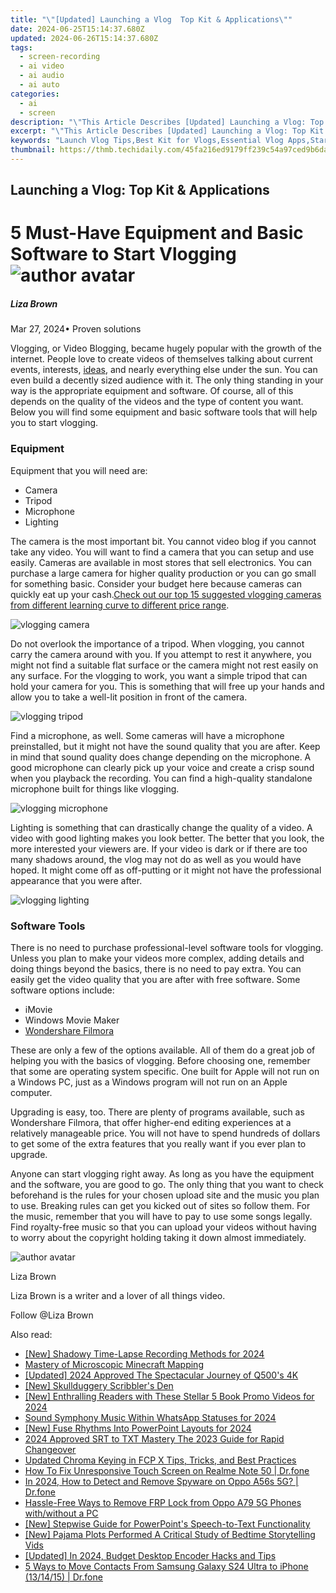 ```yaml
---
title: "\"[Updated] Launching a Vlog  Top Kit & Applications\""
date: 2024-06-25T15:14:37.680Z
updated: 2024-06-26T15:14:37.680Z
tags: 
  - screen-recording
  - ai video
  - ai audio
  - ai auto
categories: 
  - ai
  - screen
description: "\"This Article Describes [Updated] Launching a Vlog: Top Kit & Applications\""
excerpt: "\"This Article Describes [Updated] Launching a Vlog: Top Kit & Applications\""
keywords: "Launch Vlog Tips,Best Kit for Vlogs,Essential Vlog Apps,Starting Vlogging Guide,Ideal Vlogging Gear,Top Vlog Tools List,Vlogging App Essentials"
thumbnail: https://thmb.techidaily.com/45fa216ed9179ff239c54a97ced9b6daebc95dcdcc42950e7937059431f2b557.jpg
---
```


## Launching a Vlog: Top Kit & Applications

# 5 Must-Have Equipment and Basic Software to Start Vlogging ![author avatar](https://lh5.googleusercontent.com/-AIMmjowaFs4/AAAAAAAAAAI/AAAAAAAAABc/Y5UmwDaI7HU/s250-c-k/photo.jpg)

##### Liza Brown

 Mar 27, 2024• Proven solutions

Vlogging, or Video Blogging, became hugely popular with the growth of the internet. People love to create videos of themselves talking about current events, interests, [ideas](https://tools.techidaily.com/wondershare/filmora/download/), and nearly everything else under the sun. You can even build a decently sized audience with it. The only thing standing in your way is the appropriate equipment and software. Of course, all of this depends on the quality of the videos and the type of content you want. Below you will find some equipment and basic software tools that will help you to start vlogging.

### Equipment

Equipment that you will need are:

* Camera
* Tripod
* Microphone
* Lighting

The camera is the most important bit. You cannot video blog if you cannot take any video. You will want to find a camera that you can setup and use easily. Cameras are available in most stores that sell electronics. You can purchase a large camera for higher quality production or you can go small for something basic. Consider your budget here because cameras can quickly eat up your cash.[Check out our top 15 suggested vlogging cameras from different learning curve to different price range](https://tools.techidaily.com/wondershare/filmora/download/).

![vlogging camera](https://images.wondershare.com/filmora/article-images/vlogging-camera.jpg)

Do not overlook the importance of a tripod. When vlogging, you cannot carry the camera around with you. If you attempt to rest it anywhere, you might not find a suitable flat surface or the camera might not rest easily on any surface. For the vlogging to work, you want a simple tripod that can hold your camera for you. This is something that will free up your hands and allow you to take a well-lit position in front of the camera.

![vlogging tripod](https://images.wondershare.com/filmora/article-images/vlogging-tripod.jpg)

Find a microphone, as well. Some cameras will have a microphone preinstalled, but it might not have the sound quality that you are after. Keep in mind that sound quality does change depending on the microphone. A good microphone can clearly pick up your voice and create a crisp sound when you playback the recording. You can find a high-quality standalone microphone built for things like vlogging.

![vlogging microphone](https://images.wondershare.com/filmora/article-images/vlogging-microphone.jpg)

Lighting is something that can drastically change the quality of a video. A video with good lighting makes you look better. The better that you look, the more interested your viewers are. If your video is dark or if there are too many shadows around, the vlog may not do as well as you would have hoped. It might come off as off-putting or it might not have the professional appearance that you were after.

![vlogging lighting](https://images.wondershare.com/filmora/article-images/vlogging-lighting.jpg)

### Software Tools

There is no need to purchase professional-level software tools for vlogging. Unless you plan to make your videos more complex, adding details and doing things beyond the basics, there is no need to pay extra. You can easily get the video quality that you are after with free software. Some software options include:

* iMovie
* Windows Movie Maker
* [Wondershare Filmora](https://tools.techidaily.com/wondershare/filmora/download/)

These are only a few of the options available. All of them do a great job of helping you with the basics of vlogging. Before choosing one, remember that some are operating system specific. One built for Apple will not run on a Windows PC, just as a Windows program will not run on an Apple computer.

Upgrading is easy, too. There are plenty of programs available, such as Wondershare Filmora, that offer higher-end editing experiences at a relatively manageable price. You will not have to spend hundreds of dollars to get some of the extra features that you really want if you ever plan to upgrade.

Anyone can start vlogging right away. As long as you have the equipment and the software, you are good to go. The only thing that you want to check beforehand is the rules for your chosen upload site and the music you plan to use. Breaking rules can get you kicked out of sites so follow them. For the music, remember that you will have to pay to use some songs legally. Find royalty-free music so that you can upload your videos without having to worry about the copyright holding taking it down almost immediately.

![author avatar](https://lh5.googleusercontent.com/-AIMmjowaFs4/AAAAAAAAAAI/AAAAAAAAABc/Y5UmwDaI7HU/s250-c-k/photo.jpg)

Liza Brown

Liza Brown is a writer and a lover of all things video.

Follow @Liza Brown


<ins class="adsbygoogle"
     style="display:block"
     data-ad-format="autorelaxed"
     data-ad-client="ca-pub-7571918770474297"
     data-ad-slot="1223367746"></ins>



<ins class="adsbygoogle"
     style="display:block"
     data-ad-client="ca-pub-7571918770474297"
     data-ad-slot="8358498916"
     data-ad-format="auto"
     data-full-width-responsive="true"></ins>


<span class="atpl-alsoreadstyle">Also read:</span>
<div><ul>
<li><a href="https://fox-links.techidaily.com/new-shadowy-time-lapse-recording-methods-for-2024/"><u>[New] Shadowy Time-Lapse Recording Methods for 2024</u></a></li>
<li><a href="https://fox-links.techidaily.com/mastery-of-microscopic-minecraft-mapping/"><u>Mastery of Microscopic Minecraft Mapping</u></a></li>
<li><a href="https://fox-links.techidaily.com/updated-2024-approved-the-spectacular-journey-of-q500s-4k/"><u>[Updated] 2024 Approved  The Spectacular Journey of Q500's 4K</u></a></li>
<li><a href="https://fox-links.techidaily.com/new-skullduggery-scribblers-den/"><u>[New] Skullduggery Scribbler's Den</u></a></li>
<li><a href="https://fox-links.techidaily.com/new-enthralling-readers-with-these-stellar-5-book-promo-videos-for-2024/"><u>[New] Enthralling Readers with These Stellar 5 Book Promo Videos for 2024</u></a></li>
<li><a href="https://fox-links.techidaily.com/sound-symphony-music-within-whatsapp-statuses-for-2024/"><u>Sound Symphony  Music Within WhatsApp Statuses for 2024</u></a></li>
<li><a href="https://fox-links.techidaily.com/new-fuse-rhythms-into-powerpoint-layouts-for-2024/"><u>[New] Fuse Rhythms Into PowerPoint Layouts for 2024</u></a></li>
<li><a href="https://extra-skills.techidaily.com/2024-approved-srt-to-txt-mastery-the-2023-guide-for-rapid-changeover/"><u>2024 Approved  SRT to TXT Mastery  The 2023 Guide for Rapid Changeover</u></a></li>
<li><a href="https://ai-vdieo-software.techidaily.com/updated-chroma-keying-in-fcp-x-tips-tricks-and-best-practices/"><u>Updated Chroma Keying in FCP X Tips, Tricks, and Best Practices</u></a></li>
<li><a href="https://fix-guide.techidaily.com/how-to-fix-unresponsive-touch-screen-on-realme-note-50-drfone-by-drfone-fix-android-problems-fix-android-problems/"><u>How To Fix Unresponsive Touch Screen on Realme Note 50 | Dr.fone</u></a></li>
<li><a href="https://android-location-track.techidaily.com/in-2024-how-to-detect-and-remove-spyware-on-oppo-a56s-5g-drfone-by-drfone-virtual-android/"><u>In 2024, How to Detect and Remove Spyware on Oppo A56s 5G? | Dr.fone</u></a></li>
<li><a href="https://android-frp.techidaily.com/hassle-free-ways-to-remove-frp-lock-from-oppo-a79-5g-phones-withwithout-a-pc-by-drfone-android/"><u>Hassle-Free Ways to Remove FRP Lock from Oppo A79 5G Phones with/without a PC</u></a></li>
<li><a href="https://extra-support.techidaily.com/new-stepwise-guide-for-powerpoints-speech-to-text-functionality/"><u>[New] Stepwise Guide for PowerPoint's Speech-to-Text Functionality</u></a></li>
<li><a href="https://extra-skills.techidaily.com/new-pajama-plots-performed-a-critical-study-of-bedtime-storytelling-vids/"><u>[New] Pajama Plots Performed  A Critical Study of Bedtime Storytelling Vids</u></a></li>
<li><a href="https://video-screen-grab.techidaily.com/updated-in-2024-budget-desktop-encoder-hacks-and-tips/"><u>[Updated] In 2024, Budget Desktop Encoder Hacks and Tips</u></a></li>
<li><a href="https://blog-min.techidaily.com/5-ways-to-move-contacts-from-samsung-galaxy-s24-ultra-to-iphone-131415-drfone-by-drfone-transfer-from-android-transfer-from-android/"><u>5 Ways to Move Contacts From Samsung Galaxy S24 Ultra to iPhone (13/14/15) | Dr.fone</u></a></li>
</ul></div>
